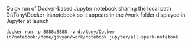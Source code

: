 Quick run of Docker-based Jupyter notebook sharing the local path D:\Tony\Docker-in\notebook so it appears in the /work folder displayed in Jupyter at launch

```
docker run -p 8888:8888 -v d:/tony/Docker-in/notebook:/home/jovyan/work/notebook jupyter/all-spark-notebook
```

